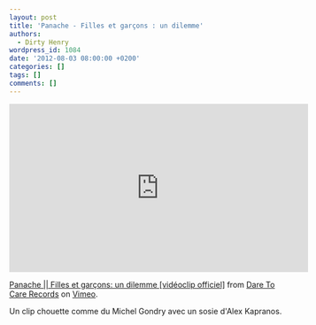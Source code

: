 ```yaml
---
layout: post
title: 'Panache - Filles et garçons : un dilemme'
authors:
  - Dirty Henry
wordpress_id: 1084
date: '2012-08-03 08:00:00 +0200'
categories: []
tags: []
comments: []
---
```

<iframe src="http://player.vimeo.com/video/18633870?color=ffffff" width="540" height="304" frameborder="0" webkitAllowFullScreen mozallowfullscreen allowFullScreen></iframe> <p><a href="http://vimeo.com/18633870">Panache || Filles et garçons: un dilemme [vidéoclip officiel]</a> from <a href="http://vimeo.com/daretocarerecords">Dare To Care Records</a> on <a href="http://vimeo.com">Vimeo</a>.</p>

Un clip chouette comme du Michel Gondry avec un sosie d'Alex Kapranos.
